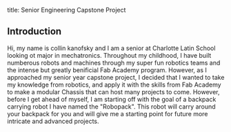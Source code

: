 title: Senior Engineering Capstone Project

## Introduction
Hi, my name is collin kanofsky and I am a senior at Charlotte Latin School looking ot major in mechatronics. Throughout my childhood, I have built numberous robots and machines through my super fun robotics teams and the intense but greatly benificial Fab Academy program. However, as I approached my senior year capstone project, I decided that I wanted to take my knowledge from robotics, and apply it with the skills from Fab Academy to make a modular Chassis that can host many projects to come. However, before I get ahead of myself, I am starting off with the goal of a backpack carrying robot I have named the "Robopack". This robot will carry around your backpack for you and will give me a starting point for future more intricate and advanced projects.